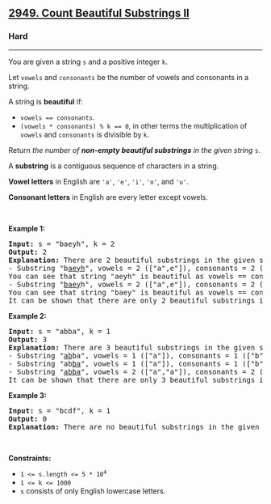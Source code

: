 <h2><a href="https://leetcode.com/problems/count-beautiful-substrings-ii/">2949. Count Beautiful Substrings II</a></h2><h3>Hard</h3><hr><div><p>You are given a string <code>s</code> and a positive integer <code>k</code>.</p>

<p>Let <code>vowels</code> and <code>consonants</code> be the number of vowels and consonants in a string.</p>

<p>A string is <strong>beautiful</strong> if:</p>

<ul>
	<li><code>vowels == consonants</code>.</li>
	<li><code>(vowels * consonants) % k == 0</code>, in other terms the multiplication of <code>vowels</code> and <code>consonants</code> is divisible by <code>k</code>.</li>
</ul>

<p>Return <em>the number of <strong>non-empty beautiful substrings</strong> in the given string</em> <code>s</code>.</p>

<p>A <strong>substring</strong> is a contiguous sequence of characters in a string.</p>

<p><strong>Vowel letters</strong> in English are <code>'a'</code>, <code>'e'</code>, <code>'i'</code>, <code>'o'</code>, and <code>'u'</code>.</p>

<p><strong>Consonant letters</strong> in English are every letter except vowels.</p>

<p>&nbsp;</p>
<p><strong class="example">Example 1:</strong></p>

<pre><strong>Input:</strong> s = "baeyh", k = 2
<strong>Output:</strong> 2
<strong>Explanation:</strong> There are 2 beautiful substrings in the given string.
- Substring "b<u>aeyh</u>", vowels = 2 (["a",e"]), consonants = 2 (["y","h"]).
You can see that string "aeyh" is beautiful as vowels == consonants and vowels * consonants % k == 0.
- Substring "<u>baey</u>h", vowels = 2 (["a",e"]), consonants = 2 (["b","y"]).
You can see that string "baey" is beautiful as vowels == consonants and vowels * consonants % k == 0.
It can be shown that there are only 2 beautiful substrings in the given string.
</pre>

<p><strong class="example">Example 2:</strong></p>

<pre><strong>Input:</strong> s = "abba", k = 1
<strong>Output:</strong> 3
<strong>Explanation:</strong> There are 3 beautiful substrings in the given string.
- Substring "<u>ab</u>ba", vowels = 1 (["a"]), consonants = 1 (["b"]).
- Substring "ab<u>ba</u>", vowels = 1 (["a"]), consonants = 1 (["b"]).
- Substring "<u>abba</u>", vowels = 2 (["a","a"]), consonants = 2 (["b","b"]).
It can be shown that there are only 3 beautiful substrings in the given string.
</pre>

<p><strong class="example">Example 3:</strong></p>

<pre><strong>Input:</strong> s = "bcdf", k = 1
<strong>Output:</strong> 0
<strong>Explanation:</strong> There are no beautiful substrings in the given string.
</pre>

<p>&nbsp;</p>
<p><strong>Constraints:</strong></p>

<ul>
	<li><code>1 &lt;= s.length &lt;= 5 * 10<sup>4</sup></code></li>
	<li><code>1 &lt;= k &lt;= 1000</code></li>
	<li><code>s</code> consists of only English lowercase letters.</li>
</ul>
</div>